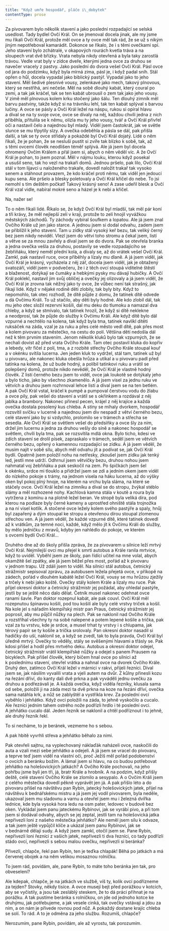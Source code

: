 ```yaml
---
title: "Když umře hospodář, pláče i\_dobytek"
contentType: prose
---
```


  

Za pivovarem bylo několik stavení a jako poslední rozpadající se selská usedlost. Tady bydlel Ovčí Král. On se jmenoval docela jinak, ale my jsme mu říkali Ovčí Král, protože měl ovce a ty ovce měl tak rád, že se už s nikým jiným nepotřeboval kamarádit. Dokonce se říkalo, že i s těmi ovečkami spí. Jeho stavení bylo zchátralé, v okapových rourách kvetla tráva a na sloupech vrat dvě břízky. Vrata nebyla nikdy otevřená a byla taky zarostlá trávou. Vedle vrat byly v zídce dveře, kterými jedna ovce za druhou se navečer vracely z pastvy. Jako poslední do dvora vešel Ovčí Král. Pásl ovce od jara do podzimku, když byla mírná zima, pásl je, i když padal sníh. Stál opřen o hůl, docela vypadal jako biblický pastýř. Vypadal jako to jeho stavení. Měl šedivé plesnivé vousy, zelenkavé jako mech, takový plnovous, který se nestříhá, ani nečeše. Měl na sobě dlouhý kabát, který coural po zemi, a tak jak kráčel, tak se ten kabát ubrousil o zem tak jako jeho vousy. V zimě měl plnovous kolem krku stočený jako šálu. Ten dlouhý zimník měl barvu pastviny, takže když si na trávníku lehl, tak ten kabát splýval s barvou lučiny. A ovce se pásly a Ovčí Král ležel na náspu, rukou si opíral hlavu a díval se na ty svoje ovce, ovce se dívaly na něj, každou chvíli jedna z nich přiběhla, přitulila se k němu, olízla mu ty jeho vousy, tvář a Ovčí Král přivřel oči a nastavil čelo a najednou byl mladý. Viděl jsem častokrát, jak ve světle slunce se mu třpytily slzy. A ovečka odeběhla a pásla se dál, pak přišla další, a tak se ty ovce střídaly a pokaždé byl Ovčí Král dojatý. Lidé o něm říkali, že je pohan, že se nesluší pustit si zvíře tak blízko k sobě, tak, až s těmi ovcemi člověk neodlišen téměř splývá. Ale já jsem byl docela ohromený Ovčím Králem a přál jsem si, abych o něm věděl víc. A že Ovčí Král je pohan, to jsem poznal. Měl v nájmu louku, kterou když posekal a usušil seno, tak ho vezl na trakaři domů. Jednou pršelo, pak lilo, Ovčí Král stál v tom lijavci u naloženého trakaře, dovedl naložit trakař tak vysoko senem a stáhnout provazem, že kdo kráčel proti němu, tak viděl jen jedoucí kupu sena. Ale pršelo a blesky poletovaly a Ovčí Král křičel do nebe. To jsi nemohl s tím deštěm počkat! Takový krásný seno! A zase udeřil blesk a Ovčí Král vzal vidle, nabíral mokré seno a házel je k nebi a křičel.

Na, nažer se!

To o něm říkali lidé. Říkalo se, že když Ovčí Král byl mladší, tak měl pár koní a tři krávy, že měl nejlepší zelí v kraji, protože to zelí hnojil vyvážkou městských záchodů. Ty záchody vybíral šoufkem a lopatou. Ale já jsem znal Ovčího Krále už jen jako starce. A jednou jsem si dodal odvahu, zadem jsem se přiblížil k jeho stavení. Tam u zídky stál vysoký keř bezu, tak veliký černý bez jsem nikdy neviděl. Vlezl jsem do větví toho stromu a čekal jsem, listí a větve se za mnou zavřely a díval jsem se do dvora. Pak se otevřela branka a jedna ovečka vešla za druhou, postavily se vedle rozpadajícího se žebřiňáku, který neměl přední kola, a dívaly se, až do vrátek vešel Ovčí Král. Zamkl, pak nastavil ruce, ovce přiběhly a lízaly mu dlaně. A já jsem viděl, jak Ovčí Král je krásný, vycházela z něj zář, docela jsem viděl, jak je obtažený svatozáří, viděl jsem v podvečeru, že i z těch ovcí stoupá viditelné štěstí a blaženost, dotýkají se čumáky a hebkými pysky mu dávají hubičky. A Ovčí Král poklekl, nastavil jim svůj obličej a ovečky jej olizovaly a já jsem viděl, že Ovčí Král je zrovna tak něžný jako ty ovce, že vůbec není tak strašný, jak říkají lidé. Když v nějaké rodině děti zlobily, tak byly bity. Když to nepomohlo, tak otec rozhodl, že dítě půjde z domu, že tatínek dítě odvede a dá Ovčímu Králi. To už stačilo, aby děti byly hodné. Ale kdo zlobil dál, tak mu jeho otec složil rezervní košili, dal mu deku do tlumoku a namazal dva chleby, a když se stmívalo, tak tatínek hrozil, že když si dítě neklekne a neodprosí, tak že půjde do služby k Ovčímu Králi. Ale když dítě bylo dál vzpurné a nechtělo na kolena, tak když byla tma, tatínek navlíkl dítěti ruksáček na záda, vzal je za ruku a přes celé město vedl dítě, pak přes most a kolem pivovaru za městečko, na cestu do polí. Většina dětí nedošla dál než k těm prvním stavením. Jenom několik kluků bylo tak vzpurných, že se nechali dovíst až před vrata Ovčího Krále. Tam otec postavil kluka do kopřiv a lebedy, vítr fičel z polí, tma, a z rozbité střechy Ovčího Krále stoupal kouř a v okénku svítila lucerna. Jen jeden kluk to vydržel, stál tam, tatínek už byl u pivovaru, ale nakonec kluka obešla hrůza a utíkal a u pivovaru padl před tatínka na kolena, že už bude hodný, a políbil tatínkovi ruku a vrátil se polepšený domů, protože nikdo nevěděl, že Ovčí Král je vlastně hodný člověk. Z listí černého bezu jsem to viděl, ovce jak loukotě se dotýkaly jeho a bylo ticho, jako by všechno zkamenělo. A já jsem visel za jednu ruku ve větvích a druhou jsem rozhrnoval lehce listí a díval jsem se na ten betlém. A pak Ovčí Král vstal, kráčel k pumpě a pumpoval čerstvou vodu do žlabu a ovce pily, pak vešel do stavení a vrátil se s okřínkem a rozdával z něj jablka a brambory. Nakonec přinesl pecen, krájel z něj krajíce a každá ovečka dostala posolený kus chleba. A stíny se míhaly dvorkem, hospodář rozsvítil svíčku v lucerně a najednou jsem div nespadl z větví černého bezu, celé stavení jako by si vzdychlo, prolomilo se v trámech a střecha se sesedla. Ale Ovčí Král se světlem vešel do předsíňky a ovce šly za ním, držel jim lucernu a jedna za druhou vešly do síně a nakonec hospodář se světlem, chvíli byla tma, pak se rozsvítila mdlá okna. Bylo ticho, kdesi ve zdích stavení se drolil písek, zapraskalo v trámech, seděl jsem ve větvích černého bezu, opřený o kamennou rozpadající se zídku. A já jsem věděl, že musím najít v sobě sílu, abych měl odvahu jít a podívat se, jak Ovčí Král bydlí. Opatrně jsem položil nohu na netřesky, zkoušel jsem zídku jak tenký led, jestli mne udrží. Odhrnul jsem větvičky bezu, druhou nohou jsem nahmatal voj žebřiňáku a pak seskočil na zem. Po špičkách jsem šel k okénku, srdce mi tlouklo a přidržel jsem se zdi a jedním okem jsem viděl do nízkého pokoje s trámy, na jednom visela na háku lucerna, až do výšky oken byl pokoj plný hnoje, na kterém na vrchu byla sláma, na které se stáčely ovce. Ovčí Král ležel na zimníku a díval se do stropu, žvýkal stéblo slámy a měl rozhozené nohy. Kachlová kamna stála v koutě a roura byla vytržena z komínu a na plotně ležel beran. Ve stropě byla veliká díra, pod kterou na podlaze byly černé kameny a uprostřed ohniště stála trojnožka a na ní visel kotlík. A stočené ovce ležely kolem svého pastýře a spaly, hnůj byl zapařený a dým stoupal ke stropu a otevřenou dírou stoupal zlomenou střechou ven. A já jsem věděl, že každé vzpurné dítě, které tatínek dovedl až k vrátkům, za temné noci, každé, když mělo jít k Ovčímu Králi do služby, by mělo jedničku z mravů, kdyby jen nahlédlo do pokoje, ve kterém s ovcemi bydlí Ovčí Král…

Druhého dne až do školy přišla zpráva, že za pivovarem u silnice leží mrtvý Ovčí Král. Nejmilejší ovci mu přejel k smrti autobus a Krále ranila mrtvice, když to uviděl. Vyběhl jsem ze školy, pan řídící učitel na mne volal, abych okamžitě šel zpátky, ale já jsem běžel přes most, pořád až k pivovaru v jednom trapu. Už zdáli jsem to viděl. Na silnici stál autobus, četnický strážmistr sepisoval zprávu, za autobusem ležela přejetá ovce, v příkopě na zádech, pořád v dlouhém kabátě ležel Ovčí Král, vousy se mu hrůzou zježily a trčely k nebi jako koště. Ovečky stály kolem Krále a lízaly mu ruce. Pak přijel okresní doktor a četnický strážmistr jej požádal, aby ohledal pastýře, jestli by se ještě něco dalo dělat. Četník musel nakonec odehnat ovce ranami šavle. Pan doktor rozepnul kabát, ale pak couvl. Ovčí Král měl rozepnutou špinavou košili, pod tou košilí ale byly celé vrstvy triček a košil. Na kole jel s nářadím klempířský mistr pan Praus, četnický strážmistr jej poprosil, aby mu půjčil nůžky na plech. Pak se naklonil nad Ovčího Krále a rozstříhal všechny ty na sobě nalepené a potem lepené košile a trička, pak vzal za tu vrstvu, kde je srdce, a musel trhat ty vrstvy i s chlupama, jak térový papír se ty košile a trička srolovaly. Pan okresní doktor nasadil si hadičky do uší, naklonil se, a když se zvedl, tak to byla pravda, Ovčí Král byl úředně mrtvý. Ovečky to věděly, stály se svěšenými hlavami a třásly se. Pak kdosi přišel a hodil přes mrtvého deku. Autobus a okresní doktor odejel, četnický strážmistr vrátil klempířské nůžky a odejel s panem Prausem na bicyklech. Pak přišel člověk, který bičem hnal ovce po silnici až k poslednímu stavení, otevřel vrátka a nahnal ovce na dvorek Ovčího Krále. Druhý den, zatímco Ovčí Král ležel v márnici v rakvi, přijeli řezníci. Díval jsem se, jak násilím vyvalili vrata a vjeli autem na dvůr. Z kůlny přinesli kozu na řezání dříví, do kanty dali dvě prkna a pak vyváděli jednu ovečku za druhou a podřezávali je. A každá ovečka, když viděla řezníky, klusala sama od sebe, položili ji na záda mezi ta dvě prkna na koze na řezání dříví, ovečka sama natáhla krk, a nůž se zablyštěl a vystříkla krev. Za poslední ovcí vyběhlo i jehňátko. Když ovci položili na záda, to jehně vyskočilo a cucalo. Ale řezníci jedním tahem ostrého nože podřízli hrdlo i té poslední ovci. A jehňátko cucalo dál. Jeden řezník se naklonil a chtěl podříznout i to jehně, ale druhý řezník řekl.

To si necháme, to je beránek, vezmeme ho s sebou.

A pak hbitě vyvrhli střeva a jehňátko běhalo za nimi.

Pak otevřeli sajtnu, na vyplechovaný náklaďák naházeli ovce, naskočili do auta a vzali mezi sebe jehňátko a odejeli. A já jsem se vracel do pivovaru, a teprve teď jsem viděl na vlastní oči, proč Ježíš měl pořád podobenství o ovcích a beránku božím. A lámal jsem si hlavu, na co budou potřebovat jehňátko na holešovických jatkách? A Ovčího Krále pochovali, na jeho pohřbu jsme byli jen tři, já, bratr Krále a hrobník. A na podzim, když přišly deště, celé stavení Ovčího Krále se zlomilo a sesypalo. A o Ovčím Králi jsem z celého městečka dovedl pěkně vyprávět jen já. A pak přišlo léto a do pivovaru přišel na návštěvu pan Rybín, jatecký holešovických jatek, přijel na návštěvu k bednářskému mistru a já jsem jej vodil pivovarem, byla neděle, ukazoval jsem mu sladovnu a varnu a otevřel jsem mu i železná dvířka lednice, kde byla vysoká hora ledu na osm pater, ledovec v budově bez oken. Vykládal jsem panu jateckému Rybínovi, jak se vyrábí pivo, a při tom jsem si dodával odvahy, abych se jej zeptal, jestli tam na holešovická jatka nepřivezli loni z našeho městečka jehňátko? Ale neměl jsem sílu k odvaze, a tak jsem ještě vypůjčil klíče a ukázal jsem panu Rybínovi, jak se v bednárně dělají sudy. A když jsem zamkl, otočil jsem se. Pane Rybín, nepřivezli loni řezníci z vašich jatek, nepřivezli ti dva řezníci, co tady podřízli stádo ovcí, nepřivezli s sebou malou ovečku, nepřivezli si beránka?

Přivezli, chlapče, řekl pan Rybín, ten je teďka chlapák! Běhá po jatkách a má červenej obojek a na něm velikou mosaznou rolničku.

To jsem rád, povídám, ale, pane Rybín, to máte toho beránka jen tak, pro obveselení?

Ale kdepak, chlapče, je na jatkách ve službě, víš ty, kolik ovcí podřízneme za tejden? Stovky, někdy tisíce. A ovce musejí bejt před porážkou v kotcích, aby se vyčistily, a jsou tak zesláblý steskem, že to dá práci přihnat je na porážku. A tak pustíme beránka s rolničkou, on jde od jednoho kotce ke druhýmu, jak potřebujeme, a jak vesele cinká, tak ovečky vstávají a jdou za ním, a on nám je přivede rovnou pod nůž. A pokaždý dostane krajíc chleba se solí. To rád. A to je odměna za jeho službu. Rozumíš, chlapče?

Nerozumím, pane Rybín, povídám, ale až vyrostu, tak poro­zumím.
